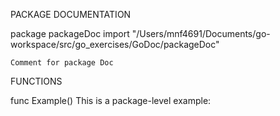 PACKAGE DOCUMENTATION

package packageDoc
    import "/Users/mnf4691/Documents/go-workspace/src/go_exercises/GoDoc/packageDoc"

    Comment for package Doc

FUNCTIONS

func Example()
    This is a package-level example:



